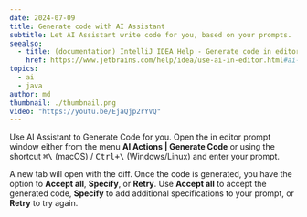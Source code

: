 ```yaml
---
date: 2024-07-09
title: Generate code with AI Assistant
subtitle: Let AI Assistant write code for you, based on your prompts.
seealso:
  - title: (documentation) IntelliJ IDEA Help - Generate code in editor
    href: https://www.jetbrains.com/help/idea/use-ai-in-editor.html#ai-generate-code-in-editor
topics:
  - ai
  - java
author: md
thumbnail: ./thumbnail.png
video: "https://youtu.be/EjaQjp2rYVQ"
---
```


Use AI Assistant to Generate Code for you. Open the in editor prompt window either from the menu **AI Actions | Generate Code** or using the shortcut <kbd>⌘\\</kbd> (macOS) / <kbd>Ctrl+\\</kbd> (Windows/Linux) and enter your prompt.

A new tab will open with the diff. Once the code is generated, you have the option to **Accept all**, **Specify**, or **Retry**.
Use **Accept all** to accept the generated code, **Specify** to add additional specifications to your prompt, or **Retry** to try again.
